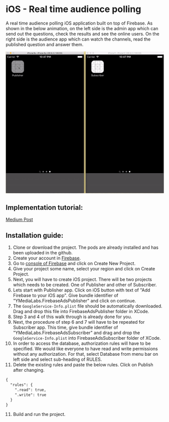 # iOS - Real time audience polling

A real time audience polling iOS application built on top of Firebase. As shown in the below animation, on the left side is the admin app which can send out the questions, check the results and see the online users. On the right side is the audience app which can watch the channels, read the published question and answer them.

![](Animation.gif)

## Implementation tutorial:
[Medium Post](https://medium.com/@prasad.pai/real-time-audience-polling-with-firebase-41f3854c37d5)

## Installation guide:
1. Clone or download the project. The pods are already installed and has been uploaded in the github.
2. Create your account in [Firebase](https://firebase.google.com).
3. Go to [console of Firebase](https://console.firebase.google.com) and click on Create New Project.
4. Give your project some name, select your region and click on Create Project.
5. Next, you will have to create iOS project. There will be two projects which needs to be created. One of Publisher and other of Subscriber.
6. Lets start with Publisher app. Click on iOS button with text of "Add Firebase to your iOS app". Give bundle identifier of "YMediaLabs.FirebaseAdsPublisher" and click on continue.
7. The `GoogleService-Info.plist` file should be automatically downloaded. Drag and drop this file into FirebaseAdsPublisher folder in XCode.
8. Step 3 and 4 of this walk through is already done for you.
9. Next, the procedure of step 6 and 7 will have to be repeated for Subscriber app. This time, give bundle identifier of "YMediaLabs.FirebaseAdsSubscriber" and drag and drop the `GoogleService-Info.plist` into FirebaseAdsSubscriber folder of XCode.
10. In order to access the database, authorization rules will have to be specified. We would like everyone to have read and write permissions without any authorization. For that, select Database from menu bar on left side and select sub-heading of RULES.
11. Delete the existing rules and paste the below rules. Click on Publish after changing.
~~~~
{
  "rules": {
    ".read": true,
    ".write": true
  }
}
~~~~
11. Build and run the project.

